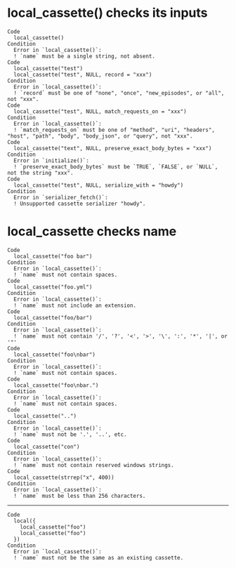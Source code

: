 # local_cassette() checks its inputs

    Code
      local_cassette()
    Condition
      Error in `local_cassette()`:
      ! `name` must be a single string, not absent.
    Code
      local_cassette("test")
      local_cassette("test", NULL, record = "xxx")
    Condition
      Error in `local_cassette()`:
      ! `record` must be one of "none", "once", "new_episodes", or "all", not "xxx".
    Code
      local_cassette("test", NULL, match_requests_on = "xxx")
    Condition
      Error in `local_cassette()`:
      ! `match_requests_on` must be one of "method", "uri", "headers", "host", "path", "body", "body_json", or "query", not "xxx".
    Code
      local_cassette("text", NULL, preserve_exact_body_bytes = "xxx")
    Condition
      Error in `initialize()`:
      ! `preserve_exact_body_bytes` must be `TRUE`, `FALSE`, or `NULL`, not the string "xxx".
    Code
      local_cassette("test", NULL, serialize_with = "howdy")
    Condition
      Error in `serializer_fetch()`:
      ! Unsupported cassette serializer "howdy".

# local_cassette checks name

    Code
      local_cassette("foo bar")
    Condition
      Error in `local_cassette()`:
      ! `name` must not contain spaces.
    Code
      local_cassette("foo.yml")
    Condition
      Error in `local_cassette()`:
      ! `name` must not include an extension.
    Code
      local_cassette("foo/bar")
    Condition
      Error in `local_cassette()`:
      ! `name` must not contain '/', '?', '<', '>', '\', ':', '*', '|', or '"'
    Code
      local_cassette("foo\nbar")
    Condition
      Error in `local_cassette()`:
      ! `name` must not contain spaces.
    Code
      local_cassette("foo\nbar.")
    Condition
      Error in `local_cassette()`:
      ! `name` must not contain spaces.
    Code
      local_cassette("..")
    Condition
      Error in `local_cassette()`:
      ! `name` must not be '.', '..', etc.
    Code
      local_cassette("con")
    Condition
      Error in `local_cassette()`:
      ! `name` must not contain reserved windows strings.
    Code
      local_cassette(strrep("x", 400))
    Condition
      Error in `local_cassette()`:
      ! `name` must be less than 256 characters.

---

    Code
      local({
        local_cassette("foo")
        local_cassette("foo")
      })
    Condition
      Error in `local_cassette()`:
      ! `name` must not be the same as an existing cassette.

